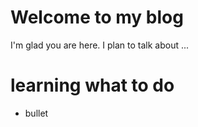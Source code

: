 # Welcome to my blog

I'm glad you are here. I plan to talk about ...

# learning what to do

* bullet
